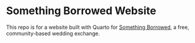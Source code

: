 # Something Borrowed Website

This repo is for a website built with Quarto for [Something Borrowed](https://somethingborrowedexchange.com/), a free, community-based wedding exchange. 
